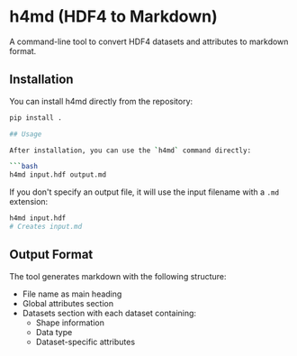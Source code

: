 # h4md (HDF4 to Markdown)

A command-line tool to convert HDF4 datasets and attributes to markdown format.

## Installation

You can install h4md directly from the repository:

```bash
pip install .

## Usage

After installation, you can use the `h4md` command directly:

```bash
h4md input.hdf output.md
```

If you don't specify an output file, it will use the input filename with a `.md` extension:
```bash
h4md input.hdf
# Creates input.md
```

## Output Format

The tool generates markdown with the following structure:
- File name as main heading
- Global attributes section
- Datasets section with each dataset containing:
  - Shape information
  - Data type
  - Dataset-specific attributes

